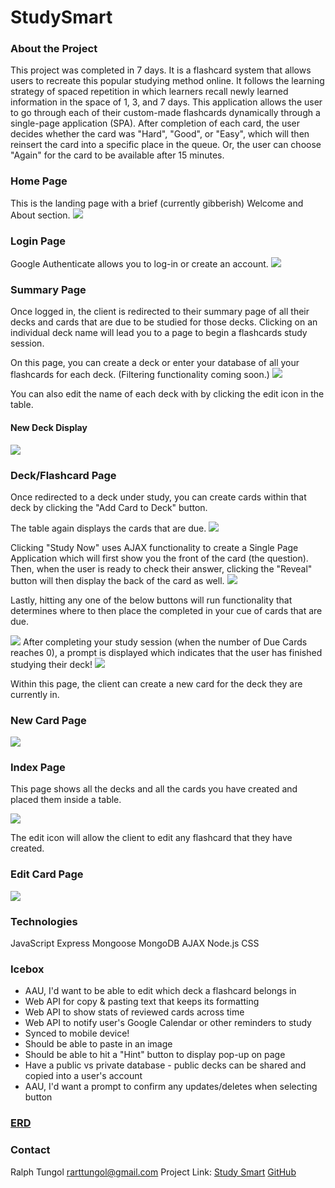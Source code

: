 # StudySmart



### About the Project

This project was completed in 7 days. It is a flashcard system that allows users to recreate this popular studying method online. It follows the learning strategy of spaced repetition in which learners recall newly learned information in the space of 1, 3, and 7 days. This application allows the user to go through each of their custom-made flashcards dynamically through a single-page application (SPA). After completion of each card, the user decides whether the card was "Hard", "Good", or "Easy", which will then reinsert the card into a specific place in the queue. Or, the user can choose "Again" for the card to be available after 15 minutes. 


### Home Page

This is the landing page with a brief (currently gibberish) Welcome and About section.
<img src="https://i.imgur.com/ty9v1os.png">

### Login Page

Google Authenticate allows you to log-in or create an account.
<img src="https://i.imgur.com/kdB0rkS.png">

### Summary Page

Once logged in, the client is redirected to their summary page of all their decks and cards that are due to be studied for those decks. Clicking on an individual deck name will lead you to a page to begin a flashcards study session.

On this page, you can create a deck or enter your database of all your flashcards for each deck. (Filtering functionality coming soon.)
<img src="https://i.imgur.com/qlTOdFG.png">

You can also edit the name of each deck with by clicking the edit icon in the table.

#### New Deck Display

<img src="https://i.imgur.com/gYS7ySQ.png">

### Deck/Flashcard Page

Once redirected to a deck under study, you can create cards within that deck by clicking the "Add Card to Deck" button.

The table again displays the cards that are due.
<img src="https://i.imgur.com/XyFQc7I.png">

Clicking "Study Now" uses AJAX functionality to create a Single Page Application which will first show you the front of the card (the question). Then, when the user is ready to check their answer, clicking the "Reveal" button will then display the back of the card as well.
<img src="https://i.imgur.com/U1aB9Vh.png">

Lastly, hitting any one of the below buttons will run functionality that determines where to then place the completed in your cue of cards that are due.

<img src="https://i.imgur.com/eFMEuMT.png">
After completing your study session (when the number of Due Cards reaches 0), a prompt is displayed which indicates that the user has finished studying their deck!

<img src="https://i.imgur.com/PHEGXl1.png">

Within this page, the client can create a new card for the deck they are currently in.

### New Card Page

<img src="https://i.imgur.com/FjwcwzV.png">

### Index Page

This page shows all the decks and all the cards you have created and placed them inside a table.

<img src="https://i.imgur.com/oPXKffZ.png">

The edit icon will allow the client to edit any flashcard that they have created.

### Edit Card Page

<img src="https://i.imgur.com/C0WK9S1.png">


### Technologies

JavaScript
Express
Mongoose
MongoDB
AJAX
Node.js
CSS

### Icebox

- AAU, I'd want to be able to edit which deck a flashcard belongs in
- Web API for copy & pasting text that keeps its formatting
- Web API to show stats of reviewed cards across time
- Web API to notify user's Google Calendar or other reminders to study
- Synced to mobile device!
- Should be able to paste in an image
- Should be able to hit a "Hint" button to display pop-up on page
- Have a public vs private database - public decks can be shared and copied into a user's account
- AAU, I'd want a prompt to confirm any updates/deletes when selecting button

### [ERD](https://lucid.app/lucidchart/e1d23b75-c25d-4681-91cd-c31ec40cab05/edit?beaconFlowId=408F2C67D29B6685&invitationId=inv_f7ef3cbb-b87a-4de1-9773-822efb27bdd5&page=0_0#)

### Contact

Ralph Tungol [rarttungol@gmail.com]()
Project Link: [Study Smart](https://studysmart-11.herokuapp.com/)
[GitHub](https://github.com/tungolra)
